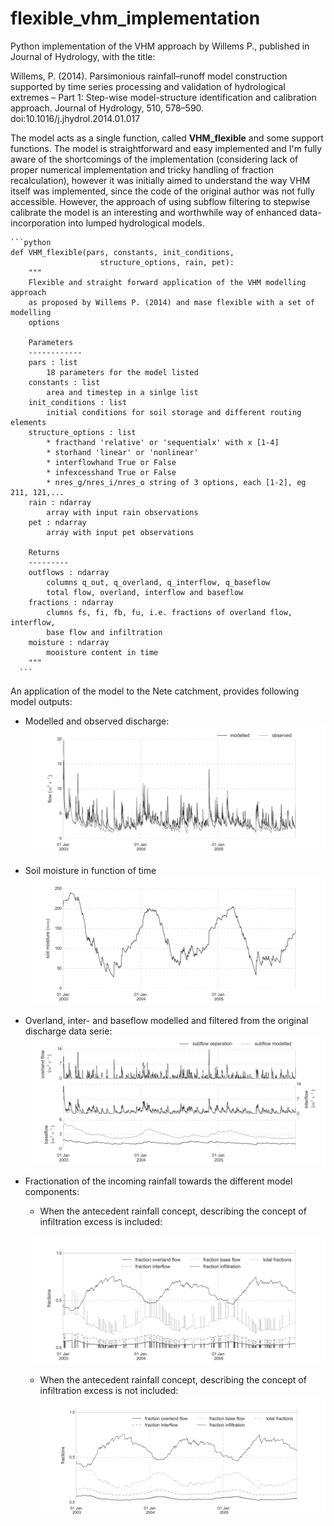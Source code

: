 # flexible_vhm_implementation
Python implementation of the VHM approach by Willems P., published in Journal of Hydrology, with the title:

Willems, P. (2014). Parsimonious rainfall–runoff model construction supported by time series processing and validation of hydrological extremes – Part 1: Step-wise model-structure identification and calibration approach. Journal of Hydrology, 510, 578–590. doi:10.1016/j.jhydrol.2014.01.017

The model acts as a single function, called **VHM_flexible** and some support functions. The model is straightforward and easy implemented and I'm fully aware of the shortcomings of the implementation (considering lack of proper numerical implementation and tricky handling of fraction recalculation), however it was initially aimed to understand the way VHM itself was implemented, since the code of the original author was not fully accessible. However, the approach of using subflow filtering to stepwise calibrate the model is an interesting and worthwhile way of enhanced data-incorporation into lumped hydrological models.

    ```python
    def VHM_flexible(pars, constants, init_conditions,
                        structure_options, rain, pet):
        """
        Flexible and straight forward application of the VHM modelling approach
        as proposed by Willems P. (2014) and mase flexible with a set of modelling
        options

        Parameters
        ------------
        pars : list
            18 parameters for the model listed
        constants : list
            area and timestep in a sinlge list
        init_conditions : list
            initial conditions for soil storage and different routing elements
        structure_options : list
            * fracthand 'relative' or 'sequentialx' with x [1-4]
            * storhand 'linear' or 'nonlinear'
            * interflowhand True or False
            * infexcesshand True or False
            * nres_g/nres_i/nres_o string of 3 options, each [1-2], eg 211, 121,...
        rain : ndarray
            array with input rain observations
        pet : ndarray
            array with input pet observations

        Returns
        ---------
        outflows : ndarray
            columns q_out, q_overland, q_interflow, q_baseflow
            total flow, overland, interflow and baseflow
        fractions : ndarray
            clumns fs, fi, fb, fu, i.e. fractions of overland flow, interflow,
            base flow and infiltration
        moisture : ndarray
            mooisture content in time
        """
      ```

An application of the model to the Nete catchment, provides following model outputs:

* Modelled and observed discharge:
![flow output](vhm_flow_example.png)

* Soil moisture in function of time
![soil moisture](vhm_moisture_example.png)

* Overland, inter- and baseflow modelled and filtered from the original discharge data serie:
![subflows](vhm_subflow_example.png)

* Fractionation of the incoming rainfall towards the different model components:
  * When the antecedent rainfall concept, describing the concept of infiltration excess is included:

  ![ante](vhm_fractions_example.png)

    * When the antecedent rainfall concept, describing the concept of infiltration excess is not included:
    ![noante](vhm_fractions_example_noante.png)
